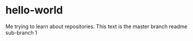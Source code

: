 # hello-world
Me trying to learn about repositories. This text is the master branch readme
sub-branch 1
